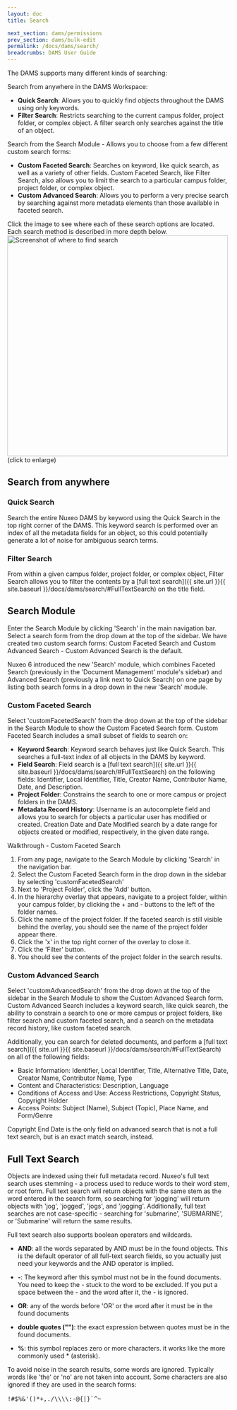 ```yaml
---
layout: doc
title: Search

next_section: dams/permissions
prev_section: dams/bulk-edit
permalink: /docs/dams/search/
breadcrumbs: DAMS User Guide
---
```


The DAMS supports many different kinds of searching: 

Search from anywhere in the DAMS Workspace: 
- **Quick Search**: Allows you to quickly find objects throughout the DAMS using only keywords. 
- **Filter Search**: Restricts searching to the current campus folder, project folder, or complex object. A filter search only searches against the title of an object. 

Search from the Search Module - Allows you to choose from a few different custom search forms:
- **Custom Faceted Search**: Searches on keyword, like quick search, as well as a variety of other fields. Custom Faceted Search, like Filter Search, also allows you to limit the search to a particular campus folder, project folder, or complex object. 
- **Custom Advanced Search**: Allows you to perform a very precise search by searching against more metadata elements than those available in faceted search. 

Click the image to see where each of these search options are located. Each search method is described in more depth below. 
<a class="img-popup" href="{{ site.url }}{{ site.baseurl }}/images/search.png">
  <img src="{{ site.url }}{{ site.baseurl }}/images/search.png" alt="Screenshot of where to find search" style="width: 500px">
</a>
<br>(click to enlarge)

## Search from anywhere

### Quick Search

Search the entire Nuxeo DAMS by keyword using the Quick Search in the top right corner of the DAMS. This keyword search is performed over an index of all the metadata fields for an object, so this could potentially generate a lot of noise for ambiguous search terms. 

### Filter Search

From within a given campus folder, project folder, or complex object, Filter Search allows you to filter the contents by a [full text search]({{ site.url }}{{ site.baseurl }}/docs/dams/search/#FullTextSearch) on the title field. 

## Search Module

Enter the Search Module by clicking 'Search' in the main navigation bar. Select a search form from the drop down at the top of the sidebar. We have created two custom search forms: Custom Faceted Search and Custom Advanced Search - Custom Advanced Search is the default. 

<div class="note">Nuxeo 6 introduced the new 'Search' module, which combines Faceted Search (previously in the 'Document Management' module's sidebar) and Advanced Search (previously a link next to Quick Search) on one page by listing both search forms in a drop down in the new 'Search' module.</div>

### Custom Faceted Search

Select 'customFacetedSearch' from the drop down at the top of the sidebar in the Search Module to show the Custom Faceted Search form. Custom Faceted Search includes a small subset of fields to search on: 

- **Keyword Search**: Keyword search behaves just like Quick Search. This searches a full-text index of all objects in the DAMS by keyword. 
- **Field Search**: Field search is a [full text search]({{ site.url }}{{ site.baseurl }}/docs/dams/search/#FullTextSearch) on the following fields: Identifier, Local Identifier, Title, Creator Name, Contributor Name, Date, and Description. 
- **Project Folder**: Constrains the search to one or more campus or project folders in the DAMS. 
- **Metadata Record History**: Username is an autocomplete field and allows you to search for objects a particular user has modified or created. Creation Date and Date Modified search by a date range for objects created or modified, respectively, in the given date range. 

<div class="walkthrough new">Walkthrough - Custom Faceted Search</div>

1. From any page, navigate to the Search Module by clicking 'Search' in the navigation bar. 
2. Select the Custom Faceted Search form in the drop down in the sidebar by selecting 'customFacetedSearch'
3. Next to 'Project Folder', click the 'Add' button. 
4. In the hierarchy overlay that appears, navigate to a project folder, within your campus folder, by clicking the + and - buttons to the left of the folder names. 
5. Click the name of the project folder. If the faceted search is still visible behind the overlay, you should see the name of the project folder appear there. 
7. Click the 'x' in the top right corner of the overlay to close it. 
8. Click the 'Filter' button. 
9. You should see the contents of the project folder in the search results. 

### Custom Advanced Search

Select 'customAdvancedSearch' from the drop down at the top of the sidebar in the Search Module to show the Custom Advanced Search form. Custom Advanced Search includes a keyword search, like quick search, the ability to constrain a search to one or more campus or project folders, like filter search and custom faceted search, and a search on the metadata record history, like custom faceted search. 

Additionally, you can search for deleted documents, and perform a [full text search]({{ site.url }}{{ site.baseurl }}/docs/dams/search/#FullTextSearch) on all of the following fields: 

* Basic Information: Identifier, Local Identifier, Title, Alternative Title, Date, Creator Name, Contributor Name, Type
* Content and Characteristics: Description, Language
* Conditions of Access and Use: Access Restrictions, Copyright Status, Copyright Holder
* Access Points: Subject (Name), Subject (Topic), Place Name, and Form/Genre 

Copyright End Date is the only field on advanced search that is not a full text search, but is an exact match search, instead. 

<h2><a id="FullTextSearch" style="color: black">Full Text Search</a></h2>

Objects are indexed using their full metadata record. Nuxeo's full text search uses stemming - a process used to reduce words to their word stem, or root form. Full text search will return objects with the same stem as the word entered in the search form, so searching for 'jogging' will return objects with 'jog', 'jogged', 'jogs', and 'jogging'. Additionally, full text searches are not case-specific - searching for 'submarine', 'SUBMARINE', or 'Submarine' will return the same results. 

Full text search also supports boolean operators and wildcards. 

* **AND**: all the words separated by AND must be in the found objects. This is the default operator of all full-text search fields, so you actually just need your keywords and the AND operator is implied. 

* **-**: The keyword after this symbol must not be in the found documents. You need to keep the - stuck to the word to be excluded. If you put a space between the - and the word after it, the - is ignored. 

* **OR**: any of the words before 'OR' or the word after it must be in the found documents

* **double quotes ("")**: the exact expression between quotes must be in the found documents. 

* **%**: this symbol replaces zero or more characters. it works like the more commonly used * (asterisk). 

To avoid noise in the search results, some words are ignored. Typically words like 'the' or 'no' are not taken into account. Some characters are also ignored if they are used in the search forms: 

<div class="example" style="font-size: 16px;">
  <pre><code>!#$%&'()*+,./\\\\:-@{|}`^~</code></pre>
</div>
